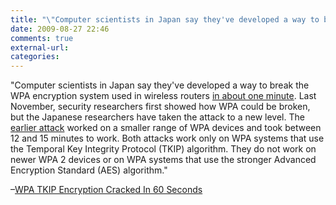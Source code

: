 ```yaml
---
title: "\"Computer scientists in Japan say they've developed a way to break the WPA enc...\""
date: 2009-08-27 22:46
comments: true
external-url:
categories:
---
```

"Computer scientists in Japan say they've developed a way to break the WPA encryption system used in wireless routers [in about one minute][1]. Last November, security researchers first showed how WPA could be broken, but the Japanese researchers have taken the attack to a new level. The [earlier attack][2] worked on a smaller range of WPA devices and took between 12 and 15 minutes to work. Both attacks work only on WPA systems that use the Temporal Key Integrity Protocol (TKIP) algorithm. They do not work on newer WPA 2 devices or on WPA systems that use the stronger Advanced Encryption Standard (AES) algorithm."

–[WPA TKIP Encryption Cracked In 60 Seconds][3]

  [1]: http://www.networkworld.com/news/2009/082709-new-attack-cracks-common-wi-fi.html
  [2]: http://it.slashdot.org/article.pl?sid=08/11/06/1546245&tid=76
  [3]: http://hardware.slashdot.org/story/09/08/27/180249/WPA-Encryption-Cracked-In-60-Seconds

